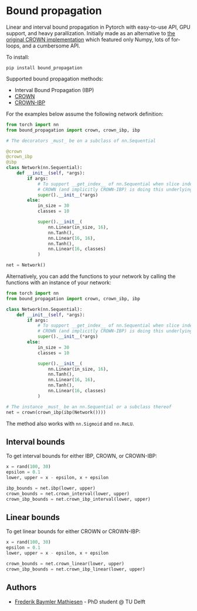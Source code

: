 # Bound propagation
Linear and interval bound propagation in Pytorch with easy-to-use API, GPU support, and heavy parallization.
Initially made as an alternative to [the original CROWN implementation](https://github.com/IBM/CROWN-Robustness-Certification) which featured only Numpy, lots of for-loops, and a cumbersome API.

To install:
```
pip install bound_propagation
```

Supported bound propagation methods:
- Interval Bound Propagation (IBP)
- [CROWN](https://arxiv.org/abs/1811.00866)
- [CROWN-IBP](https://arxiv.org/abs/1906.06316)

For the examples below assume the following network definition:
```python
from torch import nn
from bound_propagation import crown, crown_ibp, ibp

# The decorators _must_ be on a subclass of nn.Sequential

@crown
@crown_ibp
@ibp
class Network(nn.Sequential):
    def __init__(self, *args):
        if args:
            # To support __get_index__ of nn.Sequential when slice indexing
            # CROWN (and implicitly CROWN-IBP) is doing this underlying
            super().__init__(*args)
        else:
            in_size = 30
            classes = 10

            super().__init__(
                nn.Linear(in_size, 16),
                nn.Tanh(),
                nn.Linear(16, 16),
                nn.Tanh(),
                nn.Linear(16, classes)
            )

net = Network()
```

Alternatively, you can add the functions to your network by calling the functions with an instance of your network:
```python
from torch import nn
from bound_propagation import crown, crown_ibp, ibp

class Network(nn.Sequential):
    def __init__(self, *args):
        if args:
            # To support __get_index__ of nn.Sequential when slice indexing
            # CROWN (and implicitly CROWN-IBP) is doing this underlying
            super().__init__(*args)
        else:
            in_size = 30
            classes = 10

            super().__init__(
                nn.Linear(in_size, 16),
                nn.Tanh(),
                nn.Linear(16, 16),
                nn.Tanh(),
                nn.Linear(16, classes)
            )

# The instance _must_ be an nn.Sequential or a subclass thereof
net = crown(crown_ibp(ibp(Network())))
```

The method also works with ```nn.Sigmoid``` and ```nn.ReLU```.

## Interval bounds
To get interval bounds for either IBP, CROWN, or CROWN-IBP:

```python
x = rand(100, 30)
epsilon = 0.1
lower, upper = x - epsilon, x + epsilon

ibp_bounds = net.ibp(lower, upper)
crown_bounds = net.crown_interval(lower, upper)
crown_ibp_bounds = net.crown_ibp_interval(lower, upper)
```

## Linear bounds
To get linear bounds for either CROWN or CROWN-IBP:

```python
x = rand(100, 30)
epsilon = 0.1
lower, upper = x - epsilon, x + epsilon

crown_bounds = net.crown_linear(lower, upper)
crown_ibp_bounds = net.crown_ibp_linear(lower, upper)
```

## Authors
- [Frederik Baymler Mathiesen](baymler.com) - PhD student @ TU Delft